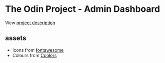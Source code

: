 
# The Odin Project - Admin Dashboard

View [project description](https://www.theodinproject.com/paths/full-stack-javascript/courses/intermediate-html-and-css/lessons/admin-dashboard)

## assets

* Icons from [fontawesome](https://fontawesome.com/icons/)
* Colours from [Coolors](https://coolors.co/d8dcff-5e4955-aeadf0-f7717d-004346)